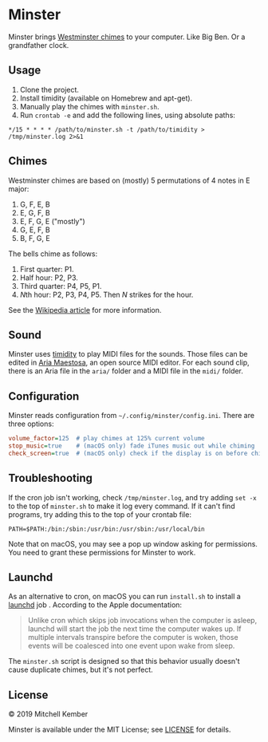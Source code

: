 # Minster

Minster brings [Westminster chimes][wq] to your computer. Like Big Ben. Or a grandfather clock.

## Usage

1. Clone the project.
2. Install timidity (available on Homebrew and apt-get).
3. Manually play the chimes with `minster.sh`.
4. Run `crontab -e` and add the following lines, using absolute paths:

```
*/15 * * * * /path/to/minster.sh -t /path/to/timidity > /tmp/minster.log 2>&1
```

## Chimes

Westminster chimes are based on (mostly) 5 permutations of 4 notes in E major:

1. G, F, E, B
2. E, G, F, B
3. E, F, G, E ("mostly")
4. G, E, F, B
5. B, F, G, E

The bells chime as follows:

1. First quarter: P1.
2. Half hour: P2, P3.
3. Third quarter: P4, P5, P1.
4. *N*th hour: P2, P3, P4, P5. Then *N* strikes for the hour.

See the [Wikipedia article][wq] for more information.

## Sound

Minster uses [timidity][tm] to play MIDI files for the sounds. Those files can be edited in [Aria Maestosa][am], an open source MIDI editor. For each sound clip, there is an Aria file in the `aria/` folder and a MIDI file in the `midi/` folder.

## Configuration

Minster reads configuration from `~/.config/minster/config.ini`. There are three options:

```ini 
volume_factor=125  # play chimes at 125% current volume
stop_music=true    # (macOS only) fade iTunes music out while chiming
check_screen=true  # (macOS only) check if the display is on before chiming
```

## Troubleshooting

If the cron job isn't working, check `/tmp/minster.log`, and try adding `set -x` to the top of `minster.sh` to make it log every command. If it can't find programs, try adding this to the top of your crontab file:

```
PATH=$PATH:/bin:/sbin:/usr/bin:/usr/sbin:/usr/local/bin
```

Note that on macOS, you may see a pop up window asking for permissions. You need to grant these permissions for Minster to work.

## Launchd

As an alternative to cron, on macOS you can run `install.sh` to install a [launchd][ld] job . According to the Apple documentation:

> Unlike cron which skips job invocations when the computer is asleep, launchd will start the job the next time the computer wakes up. If multiple intervals transpire before the computer is woken, those events will be coalesced into one event upon wake from sleep.

The `minster.sh` script is designed so that this behavior usually doesn't cause duplicate chimes, but it's not perfect.

## License

© 2019 Mitchell Kember

Minster is available under the MIT License; see [LICENSE](LICENSE.md) for details.

[wq]: https://en.wikipedia.org/wiki/Westminster_Quarters
[tm]: http://timidity.sourceforge.net
[am]: http://ariamaestosa.sourceforge.net
[ld]: https://en.wikipedia.org/wiki/Launchd
